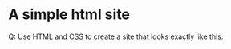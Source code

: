 # A simple html site 
Q: Use HTML and CSS to create a site that looks exactly like this: 
[](mini-assign4/template.png)